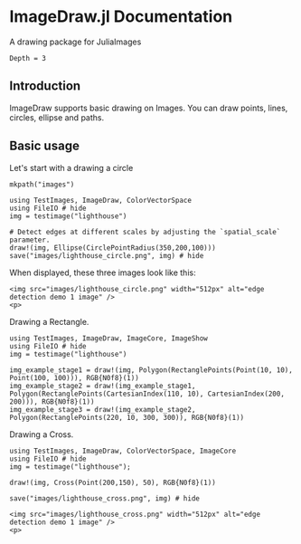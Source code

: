 # ImageDraw.jl Documentation

A drawing package for JuliaImages

```@contents
Depth = 3
```

## Introduction

ImageDraw supports basic drawing on Images. You can draw points, lines, circles, ellipse and paths.  


## Basic usage

Let's start with a drawing a circle

```@setup usage
mkpath("images")
```

```@example usage
using TestImages, ImageDraw, ColorVectorSpace
using FileIO # hide
img = testimage("lighthouse")

# Detect edges at different scales by adjusting the `spatial_scale` parameter.
draw!(img, Ellipse(CirclePointRadius(350,200,100)))
save("images/lighthouse_circle.png", img) # hide
```

When displayed, these three images look like this:
```@raw html
<img src="images/lighthouse_circle.png" width="512px" alt="edge detection demo 1 image" />
<p>
```


Drawing a Rectangle.

```@example usage
using TestImages, ImageDraw, ImageCore, ImageShow
using FileIO # hide
img = testimage("lighthouse")

img_example_stage1 = draw!(img, Polygon(RectanglePoints(Point(10, 10), Point(100, 100))), RGB{N0f8}(1))
img_example_stage2 = draw!(img_example_stage1, Polygon(RectanglePoints(CartesianIndex(110, 10), CartesianIndex(200, 200))), RGB{N0f8}(1))
img_example_stage3 = draw!(img_example_stage2, Polygon(RectanglePoints(220, 10, 300, 300)), RGB{N0f8}(1))
```


Drawing a Cross.

```@example usage
using TestImages, ImageDraw, ColorVectorSpace, ImageCore
using FileIO # hide
img = testimage("lighthouse");

draw!(img, Cross(Point(200,150), 50), RGB{N0f8}(1))

save("images/lighthouse_cross.png", img) # hide
```

```@raw html
<img src="images/lighthouse_cross.png" width="512px" alt="edge detection demo 1 image" />
<p>
```